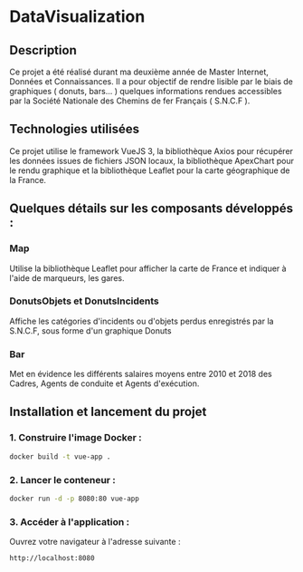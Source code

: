 # DataVisualization

## Description

Ce projet a été réalisé durant ma deuxième année de Master Internet, Données et Connaissances.
Il a pour objectif de rendre lisible par le biais de graphiques ( donuts, bars... ) quelques informations rendues accessibles par la Société Nationale des Chemins de fer Français ( S.N.C.F ).

## Technologies utilisées

Ce projet utilise le framework VueJS 3, la bibliothèque Axios pour récupérer les données issues de fichiers JSON locaux, la bibliothèque ApexChart pour le rendu graphique et la bibliothèque Leaflet pour la carte géographique de la France.

## Quelques détails sur les composants développés :

### Map

Utilise la bibliothèque Leaflet pour afficher la carte de France et indiquer à l'aide de marqueurs, les gares.

### DonutsObjets et DonutsIncidents

Affiche les catégories d'incidents ou d'objets perdus enregistrés par la S.N.C.F, sous forme d'un graphique Donuts

### Bar

Met en évidence les différents salaires moyens entre 2010 et 2018 des Cadres, Agents de conduite et Agents d'exécution.

## Installation et lancement du projet

### 1. Construire l'image Docker :

```bash
docker build -t vue-app .
```

### 2. Lancer le conteneur :

```bash
docker run -d -p 8080:80 vue-app
```

### 3. Accéder à l'application :

Ouvrez votre navigateur à l'adresse suivante :

```bash
http://localhost:8080
```
